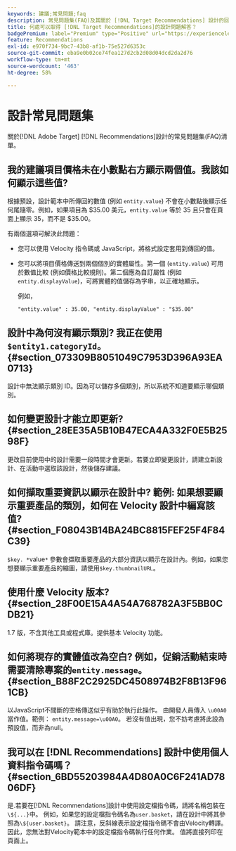 ```yaml
---
keywords: 建議;常見問題;faq
description: 常見問題集(FAQ)及其關於 [!DNL Target Recommendations] 設計的回答。
title: 何處可以取得 [!DNL Target Recommendations]的設計問題解答？
badgePremium: label="Premium" type="Positive" url="https://experienceleague.adobe.com/docs/target/using/introduction/intro.html?lang=en#premium newtab=true" tooltip="檢視Target Premium包含的內容。"
feature: Recommendations
exl-id: e970f734-9bc7-43b8-af1b-75e527d6353c
source-git-commit: eba9e0b02ce74fea127d2cb2d08d04dcd2da2d76
workflow-type: tm+mt
source-wordcount: '463'
ht-degree: 58%

---
```


# 設計常見問題集

關於[!DNL Adobe Target] [!DNL Recommendations]設計的常見問題集(FAQ)清單。

## 我的建議項目價格未在小數點右方顯示兩個值。我該如何顯示這些值?

根據預設，設計範本中所傳回的數值 (例如 `entity.value`) 不會在小數點後顯示任何尾隨零。例如，如果項目為 $35.00 美元，`entity.value` 等於 35 且只會在頁面上顯示 35，而不是 $35.00。

有兩個選項可解決此問題：

* 您可以使用 Velocity 指令碼或 JavaScript，將格式設定套用到傳回的值。

* 您可以將項目價格傳送到兩個個別的實體屬性。第一個 (`entity.value`) 可用於數值比較 (例如價格比較規則)。第二個應為自訂屬性 (例如 `entity.displayValue`)，可將實體的值儲存為字串，以正確地顯示。

  例如，

  `"entity.value" : 35.00, "entity.displayValue" : "$35.00"`

## 設計中為何沒有顯示類別? 我正在使用`$entity1.categoryId`。 {#section_073309B8051049C7953D396A93EA0713}

設計中無法顯示類別 ID。因為可以儲存多個類別，所以系統不知道要顯示哪個類別。

## 如何變更設計才能立即更新?    {#section_28EE35A5B10B47ECA4A332F0E5B2598F}

更改目前使用中的設計需要一段時間才會更新。若要立即變更設計，請建立新設計、在活動中選取該設計，然後儲存建議。

## 如何擷取重要資訊以顯示在設計中? 範例: 如果想要顯示重要產品的類別，如何在 Velocity 設計中編寫該值? {#section_F08043B14BA24BC8815FEF25F4F84C39}

`$key. *`value`*` 參數會擷取重要產品的大部分資訊以顯示在設計內。例如，如果您想要顯示重要產品的縮圖，請使用`$key.thumbnailURL`。

## 使用什麼 Velocity 版本? {#section_28F00E15A4A54A768782A3F5BB0CDB21}

1.7 版，不含其他工具或程式庫。提供基本 Velocity 功能。

## 如何將現存的實體值改為空白? 例如，促銷活動結束時需要清除專案的`entity.message`。 {#section_B88F2C2925DC4508974B2F8B13F961CB}

以JavaScript不間斷的空格傳送似乎有助於執行此操作。 由開發人員傳入 `\u00A0` 當作值。範例： `entity.message=\u00A0`。 若沒有值出現，您不妨考慮將此設為預設值，而非為null。

## 我可以在 [!DNL Recommendations] 設計中使用個人資料指令碼嗎？ {#section_6BD55203984A4D80A0C6F241AD7806DF}

是.若要在[!DNL Recommendations]設計中使用設定檔指令碼，請將名稱包裝在`\${...}`中。 例如，如果您的設定檔指令碼名為`user.basket`，請在設計中將其參照為`\${user.basket}`。 請注意，反斜線表示設定檔指令碼不會由Velocity轉譯。 因此，您無法對Velocity範本中的設定檔指令碼執行任何作業。 值將直接列印在頁面上。
